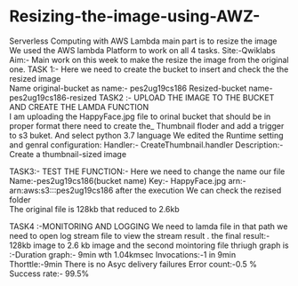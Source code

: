 # Resizing-the-image-using-AWZ-
 Serverless Computing with AWS Lambda main part is to resize the image
We used the AWS lambda Platform to work on all 4 tasks. 
Site:-Qwiklabs 
Aim:- Main work on this week to make the resize the image from the original one. 
TASK 1:- Here we need to create the bucket to insert and check the the resized image  
Name original-bucket as name:- pes2ug19cs186 
Resized-bucket name-pes2ug19cs186-resized 
TASK2 :- UPLOAD THE IMAGE TO THE BUCKET AND CREATE THE LAMDA FUNCTION  
I am uploading the HappyFace.jpg file to orinal bucket that should be in proper format 
there  need to create the_ Thumbnail floder and add a trigger to s3 buket. And select python 3.7 language 
We edited the Runtime setting and genral configuration: 
Handler:- CreateThumbnail.handler 
Description:- Create a thumbnail-sized image 
 
TASK3:- TEST THE FUNCTION:- 
Here we need to change the name our file  
Name:-pes2ug19cs186(bucket name) Key:- HappyFace.jpg arn:-arn:aws:s3:::pes2ug19cs186 
after the execution We can check the rezised folder  
The original file is 128kb that reduced to 2.6kb 

TASK4 :-MONITORING AND LOGGING 
We need to lamda file in that path we need to open log stream file to view the stream result . 
 the final result:- 128kb image to 2.6 kb image
 and the second mointoring file thriugh graph is :-Duration graph:- 9min wth 1.04kmsec 
Invocations:-1 in 9min 
Thorttle:-9min 
There is no Asyc delivery failures 
Error count:-0.5 % 
Success rate:- 99.5% 

